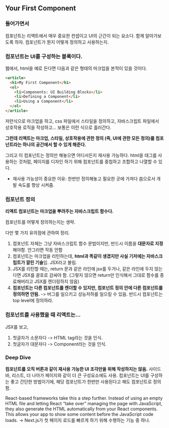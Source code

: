 ## Your First Component

### 들어가면서

컴포넌트는 리액트에서 매우 중요한 컨셉이고 UI의 근간이 되는 요소다. 함께 알아가보도록 하자. 컴포넌트가 뭔지 어떻게 정의하고 사용하는지.

### 컴포넌트는 UI를 구성하는 블록이다.

웹에서, html을 예로 든다면 다음과 같은 형태의 마크업을 본적이 있을 것이다.

```html
<article>
  <h1>My First Component</h1>
  <ol>
    <li>Components: UI Building Blocks</li>
    <li>Defining a Component</li>
    <li>Using a Component</li>
  </ol>
</article>
```

저런식으로 마크업을 하고, css 파일에서 스타일을 정의하고, 자바스크립트 파일에서 상호작용 로직을 작성하고... 보통은 이런 식으로 흘러간다.

**그런데 리액트는 마크업, 스타일, 상호작용에 관한 정의 (즉, UI에 관한 모든 정의)를 컴포넌트라는 하나의 공간에서 할 수 있게 해준다.**

그리고 이 컴포넌트는 정의만 해놓으면 어디서든지 재사용 가능하다. html을 태그를 사용하는 것처럼, 페이지를 디자인 하기 위해 컴포넌트를 중첩하고 조합하고 나열할 수 있다.

- 재사용 가능성이 중요한 이유: 한번만 정의해놓고 필요한 곳에 가져다 씀으로서 개발 속도를 향상 시켜줌.

### 컴포넌트 정의

**리액트 컴포넌트는 마크업을 뿌려주는 자바스크립트 함수다.**

컴포넌트를 어떻게 정의하는지는 생략.

다만 몇 가지 유의점에 관하여 정리.

1. 컴포넌트 자체는 그냥 자바스크립트 함수 문법이지만, 반드시 이름을 **대문자로 지정**해야함. 안그러면 작동 안함
2. 컴포넌트는 마크업을 리턴하는데, **html과 똑같이 생겼지만 사실 기저에는 자바스크립트가 깔린 기술**임. JSX라고 불림.
3. JSX를 리턴할 때는, return 문과 같은 라인에 jsx를 두거나, 같은 라인에 두지 않는다면 JSX를 괄호로 감싸야 함. (그렇지 않으면 return만 인식해서 그대로 함수를 종료해버리고 JSX를 렌더링하지 않음)
4. **컴포넌트는 다른 컴포넌트를 렌더할 수 있지만, 컴포넌트 정의 안에 다른 컴포넌트를 정의하면 안됨.** -> 버그를 일으키고 성능저하를 일으킬 수 있음. 반드시 컴포넌트는 top level에 정의하라.

### 컴포넌트를 사용했을 때 리액트는...

JSX를 보고,

1. 첫글자가 소문자다 -> HTML tag라는 것을 인식.
2. 첫글자가 대문자다 -> Component라는 것을 인식.

### Deep Dive

**컴포넌트를 오직 버튼과 같이 재사용 가능한 UI 조각만을 위해 작성하지는 않음.** 사이드 바, 리스트, 더 나아가 페이지와 같이 더 큰 구성요소에도 사용. 컴포넌트는 UI를 구성하는 좋고 간단한 방법이기에, 해당 컴포넌트가 한번만 사용된다고 해도 컴포넌트로 정의함.

React-based frameworks take this a step further. Instead of using an empty HTML file and letting React “take over” managing the page with JavaScript, they also generate the HTML automatically from your React components. This allows your app to show some content before the JavaScript code loads. -> Next.js가 첫 페이지 로드를 빠르게 하기 위해 수행하는 기능 중 하나.
